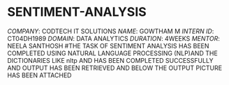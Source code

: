 # SENTIMENT-ANALYSIS
*COMPANY*: CODTECH IT SOLUTIONS
*NAME*: GOWTHAM M
*INTERN ID*: CT04DH1989
*DOMAIN*: DATA ANALYTICS
*DURATION*: 4WEEKS
*MENTOR*: NEELA SANTHOSH
#THE TASK OF SENTIMENT ANALYSIS HAS BEEN COMPLETED USING NATURAL LANGUAGE PROCESSING (NLP)AND THE DICTIONARIES LIKE nltp AND HAS BEEN COMPLETED SUCCESSFULLY AND OUTPUT HAS BEEN RETRIEVED AND BELOW THE OUTPUT PICTURE HAS BEEN ATTACHED
